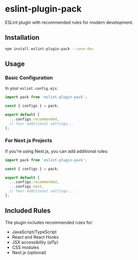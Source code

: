 # eslint-plugin-pack

ESLint plugin with recommended rules for modern development.

## Installation

```bash
npm install eslint-plugin-pack --save-dev
```

## Usage

### Basic Configuration

In your `eslint.config.mjs`:

```js
import pack from 'eslint-plugin-pack';

const { configs } = pack;

export default [
  ...configs.recommended,
  // Your additional settings...
];
```

### For Next.js Projects

If you're using Next.js, you can add additional rules:

```js
import pack from 'eslint-plugin-pack';

const { configs } = pack;

export default [
  ...configs.recommended,
  ...configs.next,
  // Your additional settings...
];
```

## Included Rules

The plugin includes recommended rules for:

- JavaScript/TypeScript
- React and React Hooks
- JSX accessibility (a11y)
- CSS modules
- Next.js (optional)
